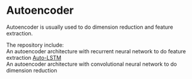 # Autoencoder


Autoencoder is usually used to do dimension reduction and feature extraction.   

The repository include:  
An autoencoder architecture with recurrent neural network to do feature extraction <a href="https://gqhuang.com/auto-lstm-1/">Auto-LSTM</a>  
An autoencoder architecture with convolutional neural network to do dimension reduction
